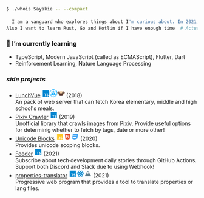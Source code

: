 <div align=center>

<!--
[![Hits](https://hits.seeyoufarm.com/api/count/incr/badge.svg?url=https%3A%2F%2Fgithub.com%2FSayakie)](https://hits.seeyoufarm.com)
[![trophy](https://github-profile-trophy.vercel.app/?username=Sayakie&theme=onedark&row=2&column=3&no-frame&no-bg)](https://github.com/ryo-ma/github-profile-trophy)
-->

</div>

```sh
$ ./whois Sayakie -- --compact

  I am a vanguard who explores things about I'm curious about. In 2021, I'm interesting and falling with Flutter, Dart!
Also I want to learn Rust, Go and Kotlin if I have enough time  # Actually, I'm a greedy man (〃▽〃)
```

### 🌱 I’m currently learning
  * TypeScript, Modern JavaScript (called as ECMAScript), Flutter, Dart
  * Reinforcement Learning, Nature Language Processing

### *side projects*
  * [LunchVue](https://github.com/Sayakie/LunchVue.old) 
<img src="https://github.com/PKief/vscode-material-icon-theme/raw/master/icons/typescript.svg" alt="Written with TypeScript" width="20" /><img src="https://github.com/PKief/vscode-material-icon-theme/raw/master/icons/webpack.svg" alt="Used Webpack" width="20" /><img src="https://github.com/PKief/vscode-material-icon-theme/raw/master/icons/pug.svg" alt="Used Pug" width="20" /> (2018)<br>
    An pack of web server that can fetch Korea elementary, middle and high school's meals.
  * [Pixiv Crawler](https://github.com/Sayakie/pixiv-crawler) 
<img src="https://github.com/PKief/vscode-material-icon-theme/raw/master/icons/typescript.svg" alt="Written with TypeScript" width="20" /> (2019)<br>
    Unofficial library that crawls images from Pixiv. Provide useful options for determinig whether to fetch by tags, date or more other!
  * [Unicode Blocks](https://github.com/Sayakie/Unicode-Blocks) 
<img src="https://github.com/PKief/vscode-material-icon-theme/raw/master/icons/javascript.svg" alt="Written with JavaScript" width="20" /><img src="https://github.com/PKief/vscode-material-icon-theme/raw/master/icons/html.svg" alt="Written with HTML5" width="20" /><img src="https://github.com/PKief/vscode-material-icon-theme/raw/master/icons/css.svg" alt="Written with CSS3" width="20" /> (2020)<br>
    Provides unicode scoping blocks.
  * [Feeder](https://github.com/Sayakie/feeder) 
<img src="https://github.com/PKief/vscode-material-icon-theme/raw/master/icons/typescript.svg" alt="Written with TypeScript" width="20" /> (2021)<br>
    Subscribe about tech·development daily stories through GitHub Actions. Support both Discord and Slack due to using Webhook!
  * [properties-translator](https://github.com/dareharu/properties-translator) 
<img src="https://github.com/PKief/vscode-material-icon-theme/raw/master/icons/typescript.svg" alt="Written with TypeScript" width="20" /><img src="https://github.com/PKief/vscode-material-icon-theme/raw/master/icons/react_ts.svg" alt="Used Preact library" width="20" /><img src="https://github.com/PKief/vscode-material-icon-theme/raw/master/icons/snowpack_light.svg" alt="Used Snowpack library" width="20" /> (2021)<br>
    Progressive web program that provides a tool to translate properties or lang files.
